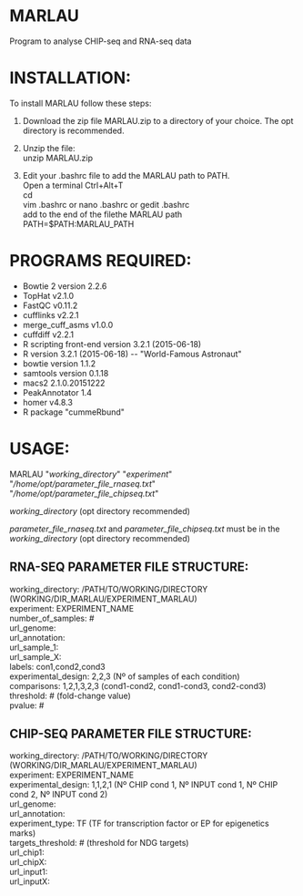 # MARLAU
Program to analyse CHIP-seq and RNA-seq data


INSTALLATION:
=============

To install MARLAU follow these steps:

1. Download the zip file MARLAU.zip to a directory of your choice. The opt directory is recommended.

2. Unzip the file:  
        unzip MARLAU.zip  
3. Edit your .bashrc file to add the MARLAU path to PATH.  
        Open a terminal Ctrl+Alt+T  
        cd  
        vim .bashrc or nano .bashrc or gedit .bashrc  
        add to the end of the filethe MARLAU path  
        PATH=$PATH:MARLAU_PATH  

PROGRAMS REQUIRED:
==================

- Bowtie 2 version 2.2.6
- TopHat v2.1.0
- FastQC v0.11.2
- cufflinks v2.2.1
- merge_cuff_asms v1.0.0 
- cuffdiff v2.2.1
- R scripting front-end version 3.2.1 (2015-06-18)
- R version 3.2.1 (2015-06-18) -- "World-Famous Astronaut"
- bowtie version 1.1.2 
- samtools version 0.1.18
- macs2 2.1.0.20151222
- PeakAnnotator 1.4
- homer v4.8.3
- R package "cummeRbund"

USAGE:
======

MARLAU "*working_directory*" "*experiment*" "*/home/opt/parameter_file_rnaseq.txt*" "*/home/opt/parameter_file_chipseq.txt*"  

*working_directory* (opt directory recommended)  

*parameter_file_rnaseq.txt* and *parameter_file_chipseq.txt* must be in the *working_directory* (opt directory recommended)  

RNA-SEQ PARAMETER FILE STRUCTURE:
----------------------------------
working_directory: /PATH/TO/WORKING/DIRECTORY (WORKING/DIR_MARLAU/EXPERIMENT_MARLAU)   
experiment: EXPERIMENT_NAME  
number_of_samples: #  
url_genome:   
url_annotation:   
url_sample_1:   
url_sample_X:  
labels: con1,cond2,cond3  
experimental_design: 2,2,3 (Nº of samples of each condition)  
comparisons: 1,2,1,3,2,3 (cond1-cond2, cond1-cond3, cond2-cond3)  
threshold: # (fold-change value)  
pvalue: #  

CHIP-SEQ PARAMETER FILE STRUCTURE:
-----------------------------------
working_directory: /PATH/TO/WORKING/DIRECTORY (WORKING/DIR_MARLAU/EXPERIMENT_MARLAU)  
experiment: EXPERIMENT_NAME  
experimental_design: 1,1,2,1 (Nº CHIP cond 1, Nº INPUT cond 1, Nº CHIP cond 2, Nº INPUT cond 2)  
url_genome:   
url_annotation:   
experiment_type: TF (TF for transcription factor or EP for epigenetics marks)  
targets_threshold: # (threshold for NDG targets)  
url_chip1:   
url_chipX:  
url_input1:  
url_inputX:  
